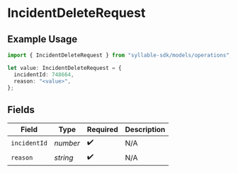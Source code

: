 # IncidentDeleteRequest

## Example Usage

```typescript
import { IncidentDeleteRequest } from "syllable-sdk/models/operations";

let value: IncidentDeleteRequest = {
  incidentId: 748664,
  reason: "<value>",
};
```

## Fields

| Field              | Type               | Required           | Description        |
| ------------------ | ------------------ | ------------------ | ------------------ |
| `incidentId`       | *number*           | :heavy_check_mark: | N/A                |
| `reason`           | *string*           | :heavy_check_mark: | N/A                |